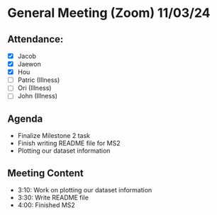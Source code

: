 # General Meeting (Zoom) 11/03/24
## Attendance:
- [x] Jacob 
- [x] Jaewon
- [x] Hou
- [ ] Patric (Illness)
- [ ] Ori (Illness)
- [ ] John (Illness)

## Agenda
- Finalize Milestone 2 task
- Finish writing README file for MS2
- Plotting our dataset information

## Meeting Content
- 3:10: Work on plotting our dataset information
- 3:30: Write README file
- 4:00: Finished MS2
